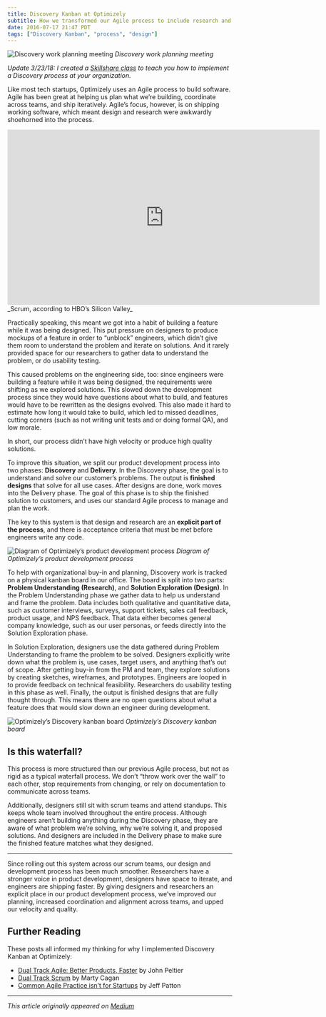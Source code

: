```yaml
---
title: Discovery Kanban at Optimizely
subtitle: How we transformed our Agile process to include research and design
date: 2016-07-17 21:47 PDT
tags: ["Discovery Kanban", "process", "design"]
---
```


![Discovery work planning meeting](/images/2016-07-17-discovery-kanban-at-optimizely/discovery-planning.jpeg)
_Discovery work planning meeting_

_Update 3/23/18: I created a [Skillshare class](https://www.skillshare.com/classes/Discovery-Kanban-101-How-to-Integrate-User-Centered-Design-with-Agile/677077315?teacherRef=748023&via=teacher-referral&utm_campaign=teacher-referral&utm_source=ShortUrl&utm_medium=teacher-referral) to teach you how to implement a Discovery process at your organization._

Like most tech startups, Optimizely uses an Agile process to build software. Agile has been great at helping us plan what we’re building, coordinate across teams, and ship iteratively. Agile’s focus, however, is on shipping working software, which meant design and research were awkwardly shoehorned into the process.

<iframe width="700" height="393" src="https://www.youtube.com/embed/oyVksFviJVE" frameborder="0" allowfullscreen></iframe>
_Scrum, according to HBO’s Silicon Valley_

Practically speaking, this meant we got into a habit of building a feature while it was being designed. This put pressure on designers to produce mockups of a feature in order to “unblock” engineers, which didn’t give them room to understand the problem and iterate on solutions. And it rarely provided space for our researchers to gather data to understand the problem, or do usability testing.

This caused problems on the engineering side, too: since engineers were building a feature while it was being designed, the requirements were shifting as we explored solutions. This slowed down the development process since they would have questions about what to build, and features would have to be rewritten as the designs evolved. This also made it hard to estimate how long it would take to build, which led to missed deadlines, cutting corners (such as not writing unit tests and or doing formal QA), and low morale.

In short, our process didn’t have high velocity or produce high quality solutions.

To improve this situation, we split our product development process into two phases: **Discovery** and **Delivery**. In the Discovery phase, the goal is to understand and solve our customer’s problems. The output is **finished designs** that solve for all use cases. After designs are done, work moves into the Delivery phase. The goal of this phase is to ship the finished solution to customers, and uses our standard Agile process to manage and plan the work.

The key to this system is that design and research are an **explicit part of the process**, and there is acceptance criteria that must be met before engineers write any code.

![Diagram of Optimizely’s product development process](/images/2016-07-17-discovery-kanban-at-optimizely/discovery-system.jpeg)
_Diagram of Optimizely’s product development process_

To help with organizational buy-in and planning, Discovery work is tracked on a physical kanban board in our office. The board is split into two parts: **Problem Understanding (Research)**, and **Solution Exploration (Design)**. In the Problem Understanding phase we gather data to help us understand and frame the problem. Data includes both qualitative and quantitative data, such as customer interviews, surveys, support tickets, sales call feedback, product usage, and NPS feedback. That data either becomes general company knowledge, such as our user personas, or feeds directly into the Solution Exploration phase.

In Solution Exploration, designers use the data gathered during Problem Understanding to frame the problem to be solved. Designers explicitly write down what the problem is, use cases, target users, and anything that’s out of scope. After getting buy-in from the PM and team, they explore solutions by creating sketches, wireframes, and prototypes. Engineers are looped in to provide feedback on technical feasibility. Researchers do usability testing in this phase as well. Finally, the output is finished designs that are fully thought through. This means there are no open questions about what a feature does that would slow down an engineer during development.

![Optimizely’s Discovery kanban board](/images/2016-07-17-discovery-kanban-at-optimizely/board.jpeg)
_Optimizely’s Discovery kanban board_

## Is this waterfall?

This process is more structured than our previous Agile process, but not as rigid as a typical waterfall process. We don’t “throw work over the wall” to each other, stop requirements from changing, or rely on documentation to communicate across teams.

Additionally, designers still sit with scrum teams and attend standups. This keeps whole team involved throughout the entire process. Although engineers aren’t building anything during the Discovery phase, they are aware of what problem we’re solving, why we’re solving it, and proposed solutions. And designers are included in the Delivery phase to make sure the finished feature matches what they designed.

---

Since rolling out this system across our scrum teams, our design and development process has been much smoother. Researchers have a stronger voice in product development, designers have space to iterate, and engineers are shipping faster. By giving designers and researchers an explicit place in our product development process, we’ve improved our planning, increased coordination and alignment across teams, and upped our velocity and quality.

## Further Reading

These posts all informed my thinking for why I implemented Discovery Kanban at Optimizely:

- [Dual Track Agile: Better Products, Faster](http://johnpeltier.com/blog/2015/07/12/dual-track-agile-better-products-faster/) by John Peltier
- [Dual Track Scrum](http://svpg.com/dual-track-scrum/) by Marty Cagan
- [Common Agile Practice isn’t for Startups](http://jpattonassociates.com/common-agile-isnt-for-startups/) by Jeff Patton

---

_This article originally appeared on [Medium](https://medium.com/design-optimizely/discovery-kanban-at-optimizely-7b3025066d54#.3iadc9q4l)_
